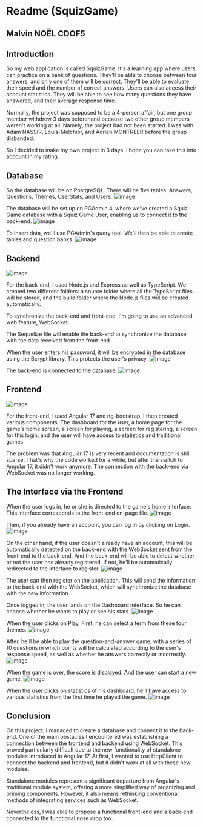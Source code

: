 # Readme (SquizGame)
## Malvin NOËL CDOF5

## Introduction

So my web application is called SquizGame. It's a learning app where users can practice on a bank of questions. They'll be able to choose between four answers, and only one of them will be correct. They'll be able to evaluate their speed and the number of correct answers. Users can also access their account statistics. They will be able to see how many questions they have answered, and their average response time.

Normally, the project was supposed to be a 4-person affair, but one group member withdrew 3 days beforehand because two other group members weren't working at all. Namely, the project had not been started. I was with Adam NASSIR, Louis-Melchior, and Adrien MONTREER before the group disbanded.

So I decided to make my own project in 3 days. I hope you can take this into account in my rating.

## Database

So the database will be on PostgreSQL. There will be five tables: Answers, Questions, Themes, UserStats, and Users.
![image](https://github.com/AIMalvin/SquizGame/assets/69598452/a06cc28a-340e-4ac8-9dfb-a4bc722ba873)

The database will be set up on PGAdmin 4, where we've created a Squiz Game database with a Squiz Game User, enabling us to connect it to the back-end.
![image](https://github.com/AIMalvin/SquizGame/assets/69598452/67e30a8a-4ace-4a03-bf90-58cfdd289c76)

To insert data, we'll use PGAdmin's query tool. We'll then be able to create tables and question banks.
![image](https://github.com/AIMalvin/SquizGame/assets/69598452/281eb320-bedb-48cd-9d35-c61309242d8b)

## Backend

![image](https://github.com/AIMalvin/SquizGame/assets/69598452/28b1e856-c5b4-4ba2-a60d-c3aba4e2117c)

For the back-end, I used Node.js and Express as well as TypeScript. We created two different folders: a source folder where all the TypeScript files will be stored, and the build folder where the Node.js files will be created automatically. 

To synchronize the back-end and front-end, I'm going to use an advanced web feature, WebSocket.

The Sequelize file will enable the back-end to synchronize the database with the data received from the front-end.

When the user enters his password, it will be encrypted in the database using the Bcrypt library. This protects the user's privacy.
![image](https://github.com/AIMalvin/SquizGame/assets/69598452/17a63a6d-b02d-4fe3-a850-beeace9c75d5)

The back-end is connected to the database.
![image](https://github.com/AIMalvin/SquizGame/assets/69598452/52a4e50a-f9ac-4a9a-b315-87a1ef15df6d)


## Frontend

![image](https://github.com/AIMalvin/SquizGame/assets/69598452/08f38086-2ee2-4dcc-ae86-a92a31a915bd)


For the front-end, I used Angular 17 and ng-bootstrap. I then created various components. The dashboard for the user, a home page for the game's home screen, a screen for playing, a screen for registering, a screen for this login, and the user will have access to statistics and traditional games. 

The problem was that Angular 17 is very recent and documentation is still sparse. That's why the code worked for a while, but after the switch to Angular 17, it didn't work anymore. The connection with the back-end via WebSocket was no longer working.

## The Interface via the Frontend

When the user logs in, he or she is directed to the game's home interface. This interface corresponds to the front-end on-page file.
![image](https://github.com/AIMalvin/SquizGame/assets/69598452/d8a85084-36d2-4436-adc6-efee7943be7e)


Then, if you already have an account, you can log in by clicking on Login.
![image](https://github.com/AIMalvin/SquizGame/assets/69598452/3b548a03-9189-416c-afaa-b9693275e0cc)


On the other hand, if the user doesn't already have an account, this will be automatically detected on the back-end with the WebSocket sent from the front-end to the back-end. And the back-end will be able to detect whether or not the user has already registered. If not, he'll be automatically redirected to the interface to register.
![image](https://github.com/AIMalvin/SquizGame/assets/69598452/6a08c653-6d8c-4fcb-844f-07bcd146c9b9)

The user can then register on the application. This will send the information to the back-end with the WebSocket, which will synchronize the database with the new information.

Once logged in, the user lands on the Dashboard interface. So he can choose whether he wants to play or see his stats.
![image](https://github.com/AIMalvin/SquizGame/assets/69598452/86c97619-75c9-4ca4-a2c3-de35f8dba82b)


When the user clicks on Play, First, he can select a term from these four themes.
![image](https://github.com/AIMalvin/SquizGame/assets/69598452/4fc183f6-eef6-48a2-9f9c-ba03dd225c1c)


After, he'll be able to play the question-and-answer game, with a series of 10 questions in which points will be calculated according to the user's response speed, as well as whether he answers correctly or incorrectly.
![image](https://github.com/AIMalvin/SquizGame/assets/69598452/6d8808d0-e7fd-47fc-b194-4e4182f234d0)

When the game is over, the score is displayed. And the user can start a new game.
![image](https://github.com/AIMalvin/SquizGame/assets/69598452/3bf95f0b-7be7-4b85-b6cf-7028099b74bc)


When the user clicks on statistics of his dashboard, he'll have access to various statistics from the first time he played the game.
![image](https://github.com/AIMalvin/SquizGame/assets/69598452/38375d06-1458-4d30-bc23-3c179ad37e8b)


## Conclusion

On this project, I managed to create a database and connect it to the back-end. One of the main obstacles I encountered was establishing a connection between the frontend and backend using WebSocket. This proved particularly difficult due to the new functionality of standalone modules introduced in Angular 17. At first, I wanted to use HttpClient to connect the backend and frontend, but it didn't work at all with these new modules.

Standalone modules represent a significant departure from Angular's traditional module system, offering a more simplified way of organizing and priming components. However, it also means rethinking conventional methods of integrating services such as WebSocket.

Nevertheless, I was able to propose a functional front-end and a back-end connected to the functional nose drop too.
